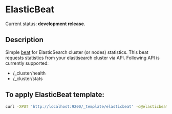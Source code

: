 # ElasticBeat
Current status: **development release**.

## Description
Simple [beat](https://github.com/elastic/beats) for ElasticSearch cluster (or nodes) statistics. This beat requests statistics from your elastisearch cluster via API.
Following API is currently supported:
 * /_cluster/health
 * /_cluster/stats
 
## To apply ElasticBeat template:

```bash
curl -XPUT 'http://localhost:9200/_template/elasticbeat' -d@elasticbeat.template.json
```
